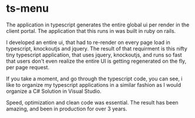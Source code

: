 # ts-menu

The application in typescript generates the entire global ui per render in the client portal. The application that this runs in was built in 
ruby on rails.  

I developed an entire ui, that had to re-render on every page load in typescript, knockoutjs and jquery.  The result of that requirment is this nifty tiny typescript application, that uses jquery, knockoutjs, and runs so fast that users don't even realize the entire UI is getting regenerated on the fly, per page request. 

If you take a moment, and go through the typescript code, you can see, i like to organize my typescript applications in a similar fashion as I would organize a C# Solution in Visual Studio.

Speed, optimization and clean code was essential. The result has been amazing, and been in production for over 3 years.
